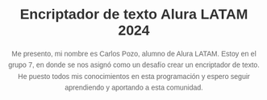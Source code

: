<!DOCTYPE html>
<html lang="es">
<head>
    <meta charset="UTF-8">
    <meta name="viewport" content="width=device-width, initial-scale=1.0">
    <title>Encriptador de texto Alura LATAM 2024</title>
    <style>
        body {
            font-family: Arial, sans-serif;
            text-align: center;
            margin: 50px;
        }
        h1 {
            color: #333;
        }
        p {
            color: #666;
            max-width: 600px;
            margin: 0 auto;
            line-height: 1.6;
        }
        .image-container {
            max-width: 600px;
            margin: 20px auto;
            text-align: center;
        }
        .image-container img {
            width: 100%;
            height: auto;
            border: 2px dashed #ccc; /* Estilo para el espacio reservado */
            margin-bottom: 10px;
        }
    </style>
</head>
<body>
    <h1>Encriptador de texto Alura LATAM 2024</h1>
    <p>
        Me presento, mi nombre es Carlos Pozo, alumno de Alura LATAM. Estoy en el grupo 7, en donde se nos asignó como un desafío crear un encriptador de texto. He puesto todos mis conocimientos en esta programación y espero seguir aprendiendo y aportando a esta comunidad.
    </p>
    


    
